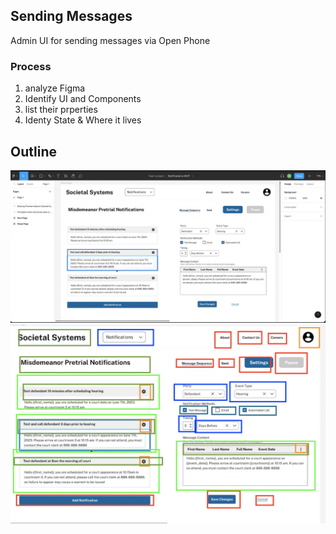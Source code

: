 ## Sending Messages

Admin UI for sending messages via Open Phone

### Process
1. analyze Figma
2. Identify UI and Components
3. list their prperties
4. Identy State & Where it lives

## Outline

![Model](../assets/figma1.png)
![Model](../assets/componentBreakdown.png)
